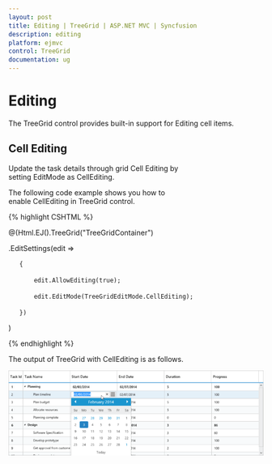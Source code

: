 ```yaml
---
layout: post
title: Editing | TreeGrid | ASP.NET MVC | Syncfusion
description: editing
platform: ejmvc
control: TreeGrid
documentation: ug
---
```


# Editing

The TreeGrid control provides built-in support for Editing cell items. 

## Cell Editing

Update the task details through grid Cell Editing by setting EditMode as CellEditing.

The following code example shows you how to enable CellEditing in TreeGrid control.

{% highlight CSHTML %}

@(Html.EJ().TreeGrid("TreeGridContainer")

.EditSettings(edit =>

       {

           edit.AllowEditing(true);

           edit.EditMode(TreeGridEditMode.CellEditing);

       })

)

{% endhighlight %}

The output of TreeGrid with CellEditing is as follows.



![](Editing_images/Editing_img1.png)





